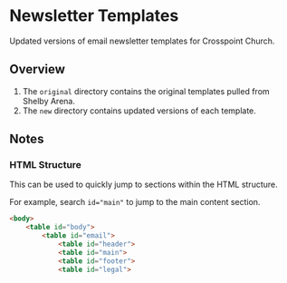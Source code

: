 # Newsletter Templates

Updated versions of email newsletter templates for Crosspoint Church.

## Overview

1. The `original` directory contains the original templates pulled from Shelby Arena.
2. The `new` directory contains updated versions of each template.

## Notes

### HTML Structure

This can be used to quickly jump to sections within the HTML structure.

For example, search `id="main"` to jump to the main content section.

```html
<body>
	<table id="body">
		<table id="email">
			<table id="header">
			<table id="main">
			<table id="footer">
			<table id="legal">
```